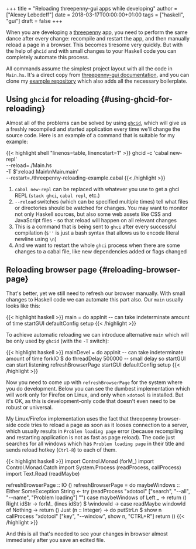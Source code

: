 +++
title = "Reloading threepenny-gui apps while developing"
author = ["Alexey Lebedeff"]
date = 2018-03-17T00:00:00+01:00
tags = ["haskell", "gui"]
draft = false
+++

When you are developing a [threepenny](https://hackage.haskell.org/package/threepenny-gui-0.8.0.0) app, you need to perform the
same dance after every change: recompile and restart the app, and
then manually reload a page in a browser. This becomes tiresome
very quickly. But with the help of `ghcid` and with small changes
to your Haskell code you can completely automate this process.

<!--more-->

All commands assume the simplest project layout with all the code
in `Main.hs`. It's a direct copy from [threepenny-gui documentation](https://hackage.haskell.org/package/threepenny-gui-0.8.2.2/docs/Graphics-UI-Threepenny.html),
and you can clone my [example repository](https://github.com/binarin/threepenny-reloading-example) which also adds all the
necessary boilerplate.


## Using `ghcid` for reloading {#using-ghcid-for-reloading}

Almost all of the problems can be solved by using [`ghcid`](https://github.com/ndmitchell/ghcid), which
will give us a freshly recompiled and started application every
time we'll change the source code. Here is an example of a command
that is suitable for my example:

{{< highlight shell "linenos=table, linenostart=1" >}}
ghcid -c 'cabal new-repl' \
      --reload=./Main.hs \
      -T $':reload Main\nMain.main' \
      --restart=./threepenny-reloading-example.cabal
{{< /highlight >}}

1.  `cabal new-repl` can be replaced with whatever you use to get a
    ghci REPL (`stack ghci`, `cabal repl`, etc.)
2.  `--reload` switches (which can be specified multiple times)
    tell what files or directories should be watched for
    changes. You may want to monitor not only Haskell sources, but
    also some web assets like CSS and JavaScript files - so that
    reload will happen on all relevant changes
3.  This is a command that is being sent to `ghci` after every
    successful compilation (`$''` is just a bash syntax that allows
    us to encode literal newline using `\n`)
4.  And we want to restart the whole `ghci` process when there are
    some changes to a cabal file, like new dependencies added or
    flags changed


## Reloading browser page {#reloading-browser-page}

That's better, yet we still need to refresh our browser
manually. With small changes to Haskell code we can automate this
part also. Our `main` usually looks like this:

{{< highlight haskell >}}
main = do
  appInit -- can take indeterminate amount of time
  startGUI defaultConfig setup
{{< /highlight >}}

To achieve automatic reloading we can introduce alternative `main`
which will be only used by `ghcid` (with the `-T` switch):

{{< highlight haskell >}}
mainDevel = do
  appInit -- can take indeterminate amount of time
  forkIO $ do
      threadDelay 500000 -- small delay so startGUI can start listening
      refreshBrowserPage
  startGUI defaultConfig setup
{{< /highlight >}}

Now you need to come up with `refreshBrowserPage` for the system
where you do development. Below you can see the dumbest
implementation which will work only for Firefox on Linux, and only
when `xdotool` is installed. But it's OK, as this is
development-only code that doesn't even need to be robust or
universal.

My Linux/Firefox implementation uses the fact that threepenny
browser-side code tries to reload a page as soon as it looses
connection to a server, which usually results in `Problem loading
    page` error (because recompiling and restarting application is not
as fast as page reload). The code just searches for all windows
which has `Problem loading page` in their title and sends reload
hotkey (`Ctrl-R`) to each of them.

{{< highlight haskell >}}
import Control.Monad (forM_)
import Control.Monad.Catch
import System.Process (readProcess, callProcess)
import Text.Read (readMaybe)

refreshBrowserPage :: IO ()
refreshBrowserPage = do
    maybeWindows :: Either SomeException String <- try
      (readProcess "xdotool"
        ["search", "--all", "--name", "Problem loading"] "")
    case maybeWindows of
      Left _ -> return ()
      Right idStr -> forM_ (lines idStr) $ \windowId ->
        case readMaybe windowId of
          Nothing -> return ()
          Just (n :: Integer) -> do
              putStrLn $ show n
              callProcess "xdotool" ["key", "--window", show n, "CTRL+R"]
              return ()
{{< /highlight >}}

And this is all that's needed to see your changes in browser
almost immediately after you save an edited file.

